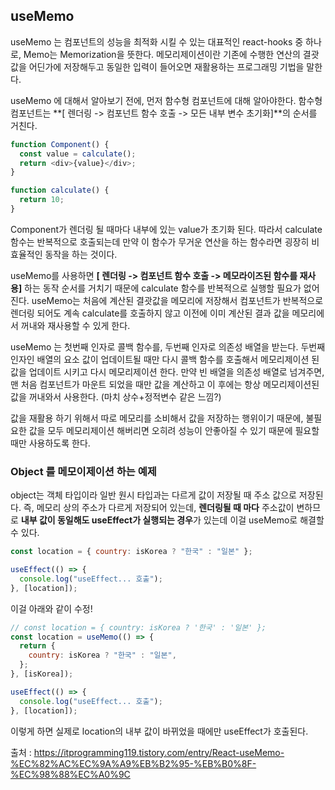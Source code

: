 ## useMemo

useMemo 는 컴포넌트의 성능을 최적화 시킬 수 있는 대표적인 react-hooks 중 하나로, Memo는 Memorization을 뜻한다. 메모리제이션이란 기존에 수행한 연산의 결괏값을 어딘가에 저장해두고 동일한 입력이 들어오면 재활용하는 프로그래밍 기법을 말한다.

useMemo 에 대해서 알아보기 전에, 먼저 함수형 컴포넌트에 대해 알아야한다.
함수형 컴포넌트는 **[ 렌더링 -> 컴포넌트 함수 호출 -> 모든 내부 변수 초기화]**의 순서를 거친다.

```js
function Component() {
  const value = calculate();
  return <div>{value}</div>;
}

function calculate() {
  return 10;
}
```

Component가 렌더링 될 때마다 내부에 있는 value가 초기화 된다. 따라서 calculate 함수는 반복적으로 호출되는데 만약 이 함수가 무거운 연산을 하는 함수라면 굉장히 비효율적인 동작을 하는 것이다.

useMemo를 사용하면 **[ 렌더링 -> 컴포넌트 함수 호출 -> 메모라이즈된 함수를 재사용]** 하는 동작 순서를 거치기 때문에 calculate 함수를 반복적으로 실행할 필요가 없어진다. useMemo는 처음에 계산된 결괏값을 메모리에 저장해서 컴포넌트가 반복적으로 렌더링 되어도 계속 calculate를 호출하지 않고 이전에 이미 계산된 결과 값을 메모리에서 꺼내와 재사용할 수 있게 한다.

useMemo 는 첫번째 인자로 콜백 함수를, 두번째 인자로 의존성 배열을 받는다. 두번째 인자인 배열의 요소 값이 업데이트될 때만 다시 콜백 함수를 호출해서 메모리제이션 된 값을 업데이트 시키고 다시 메모리제이션 한다. 만약 빈 배열을 의존성 배열로 넘겨주면, 맨 처음 컴포넌트가 마운트 되었을 때만 값을 계산하고 이 후에는 항상 메모리제이션된 값을 꺼내와서 사용한다. (마치 상수+정적변수 같은 느낌?)

값을 재활용 하기 위해서 따로 메모리를 소비해서 값을 저장하는 행위이기 때문에, 불필요한 값을 모두 메모리제이션 해버리면 오히려 성능이 안좋아질 수 있기 때문에 필요할 때만 사용하도록 한다.

### Object 를 메모이제이션 하는 예제

object는 객체 타입이라 일반 원시 타입과는 다르게 값이 저장될 때 주소 값으로 저장된다. 즉, 메모리 상의 주소가 다르게 저장되어 있는데, **렌더링될 때 마다** 주소값이 변하므로 **내부 값이 동일해도 useEffect가 실행되는 경우**가 있는데 이걸 useMemo로 해결할 수 있다.

```js
const location = { country: isKorea ? "한국" : "일본" };

useEffect(() => {
  console.log("useEffect... 호출");
}, [location]);
```

이걸 아래와 같이 수정!

```js
// const location = { country: isKorea ? '한국' : '일본' };
const location = useMemo(() => {
  return {
    country: isKorea ? "한국" : "일본",
  };
}, [isKorea]);

useEffect(() => {
  console.log("useEffect... 호출");
}, [location]);
```

이렇게 하면 실제로 location의 내부 값이 바뀌었을 때에만 useEffect가 호출된다.

출처 : https://itprogramming119.tistory.com/entry/React-useMemo-%EC%82%AC%EC%9A%A9%EB%B2%95-%EB%B0%8F-%EC%98%88%EC%A0%9C

